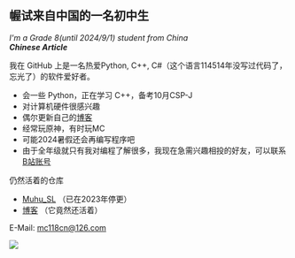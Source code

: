 ## 幄试来自中国的一名初中生  
*I'm a Grade 8(until 2024/9/1) student from China*  
***Chinese Article***
  
我在 GitHub 上是一名热爱Python, C++, C#（这个语言114514年没写过代码了，忘光了）的软件爱好者。  
  
- 会一些 Python，正在学习 C++，备考10月CSP-J  
- 对计算机硬件很感兴趣  
- 偶尔更新自己的[博客](https://muhu-c.github.io)  
- 经常玩原神，有时玩MC  
- 可能2024暑假还会再编写程序吧  
- 由于全年级就只有我对编程了解很多，我现在急需兴趣相投的好友，可以联系[B站账号](https://space.bilibili.com/1469137723)  

仍然活着的仓库  
  
- [Muhu_SL](https://github.com/Muhu-C/MuhuSL-WPF) （已在2023年停更）  
- [博客](https://github.com/Muhu-C/muhu-c.github.io) （它竟然还活着）
  
E-Mail: mc118cn@126.com

![](https://muhu-c-images.pages.dev/file/7fb60942edc06b86dcee8.gif)
<!--
**Muhu-C/Muhu-C** is a ✨ _special_ ✨ repository because its `README.md` (this file) appears on your GitHub profile.

Here are some ideas to get you started:

- 🔭 I’m currently working on ...
- 🌱 I’m currently learning ...
- 👯 I’m looking to collaborate on ...
- 🤔 I’m looking for help with ...
- 💬 Ask me about ...
- 📫 How to reach me: ...
- 😄 Pronouns: ...
- ⚡ Fun fact: ...
-->
